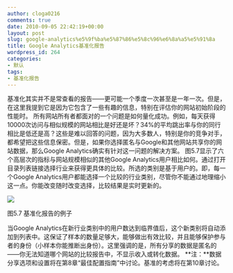 ```yaml
---
author: cloga0216
comments: true
date: 2010-09-05 22:42:19+00:00
layout: post
slug: google-analytics%e5%9f%ba%e5%87%86%e5%8c%96%e6%8a%a5%e5%91%8a
title: Google Analytics基准化报告
wordpress_id: 264
categories:
- 默认
tags:
- 基准化报告
---
```


基准化其实并不是常查看的报告——更可能一个季度一次甚至是一年一次。但是，在这里我提到它是因为它包含了一些有趣的信息，特别在评估你的网站初始阶段的性能时。
所有网站所有者都面对的一个问题是如何量化成功。例如，每天获得10000次访问与相似规模的网站相比是好还是坏？34%的平均跳出率与你的同行相比是低还是高？这些是难以回答的问题，因为大多数人，特别是你的竞争对手，都希望把这些信息保密。但是，如果你选择匿名与Google和其他网站共享你的网站数据，那么Google Analytics确实有针对这一问题的解决方案。
图5.7显示了六个高层次的指标与网站规模相似的其他Google Analytics用户相比如何。通过打开目录列表链接选择行业来获得更具体的比较。所选的类别是基于用户的。即，每一个Google Analytics用户都能选择一个比较的行业类别，尽管你不能通过地理缩小这一点。你能改变随时改变选择，比较结果是实时更新的。


[![](http://www.cloga.info/wp-content/uploads/2010/09/5-7.jpg)](http://www.cloga.info/wp-content/uploads/2010/09/5-7.jpg)




图5.7 基准化报告的例子


当Google Analytics在新行业类别中的用户数达到临界值后，这个新类别将自动添加到列表中。这保证了样本的数量足够大，能够做出有效比较，并且能够保护参与者的身份（小样本你能推断出身份）。这里强调的是，所有分享的数据是匿名的——你无法知道哪个网站的比较报告中，不显示收入或转化数据。
**注：**数据分享选项和设置将在第8章“最佳配置指南”中讨论。基准的考虑将在第10章讨论。
